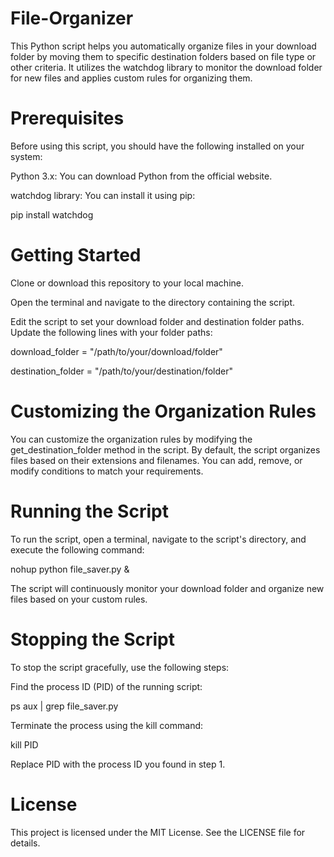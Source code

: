 # File-Organizer
This Python script helps you automatically organize files in your download folder by moving them to specific destination folders based on file type or other criteria. It utilizes the watchdog library to monitor the download folder for new files and applies custom rules for organizing them.

# Prerequisites

Before using this script, you should have the following installed on your system:

Python 3.x: You can download Python from the official website.

watchdog library: You can install it using pip:

pip install watchdog

# Getting Started
Clone or download this repository to your local machine.

Open the terminal and navigate to the directory containing the script.

Edit the script to set your download folder and destination folder paths. Update the following lines with your folder paths:

download_folder = "/path/to/your/download/folder"

destination_folder = "/path/to/your/destination/folder"

# Customizing the Organization Rules
You can customize the organization rules by modifying the get_destination_folder method in the script. By default, the script organizes files based on their extensions and filenames. You can add, remove, or modify conditions to match your requirements. 

# Running the Script
To run the script, open a terminal, navigate to the script's directory, and execute the following command:

nohup python file_saver.py &

The script will continuously monitor your download folder and organize new files based on your custom rules.

# Stopping the Script
To stop the script gracefully, use the following steps:

Find the process ID (PID) of the running script:

ps aux | grep file_saver.py

Terminate the process using the kill command:

kill PID

Replace PID with the process ID you found in step 1.

# License
This project is licensed under the MIT License. See the LICENSE file for details.
